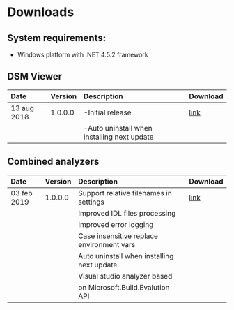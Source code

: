 # Downloads

## System requirements:
* Windows platform with .NET 4.5.2 framework

## DSM Viewer

| Date                   | Version      | Description                                | Download                                                                                     |
|:-----------------------|:-------------|:-------------------------------------------|:---------------------------------------------------------------------------------------------|
| 13 aug 2018            | 1.0.0.0      | -Initial release                            | [link](https://dsmsuite.github.io/downloads/DsmSuite.Viewer_1.0.0.0.msi)                     |
|                        |              | -Auto uninstall when installing next update |                                                                                              |


## Combined analyzers

| Date                   | Version      | Description                                | Download                                                                                     | 
|:-----------------------|:-------------|:-------------------------------------------|:---------------------------------------------------------------------------------------------|
| 03 feb 2019            | 1.0.0.0      | Support relative filenames in settings     | [link](https://dsmsuite.github.io/downloads/DsmSuite.Analyzers.Installer_1.0.00.msi)         |
|                        |              | Improved IDL files processing              |                                                                                              |
|                        |              | Improved error logging                     |                                                                                              |
|                        |              | Case insensitive replace environment vars  |                                                                                              |
|                        |              | Auto uninstall when installing next update |                                                                                              |
|                        |              | Visual studio analyzer based               |                                                                                              |
|                        |              | on Microsoft.Build.Evalution API           |                                                                                              |









